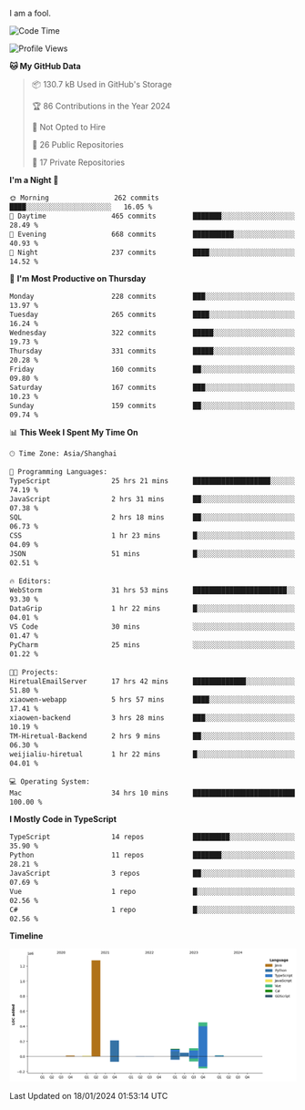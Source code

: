 I am a fool.

<!--START_SECTION:waka-->
![Code Time](http://img.shields.io/badge/Code%20Time-1%2C114%20hrs%2027%20mins-blue)

![Profile Views](http://img.shields.io/badge/Profile%20Views-0-blue)

**🐱 My GitHub Data** 

> 📦 130.7 kB Used in GitHub's Storage 
 > 
> 🏆 86 Contributions in the Year 2024
 > 
> 🚫 Not Opted to Hire
 > 
> 📜 26 Public Repositories 
 > 
> 🔑 17 Private Repositories 
 > 
**I'm a Night 🦉** 

```text
🌞 Morning                262 commits         ████░░░░░░░░░░░░░░░░░░░░░   16.05 % 
🌆 Daytime                465 commits         ███████░░░░░░░░░░░░░░░░░░   28.49 % 
🌃 Evening                668 commits         ██████████░░░░░░░░░░░░░░░   40.93 % 
🌙 Night                  237 commits         ████░░░░░░░░░░░░░░░░░░░░░   14.52 % 
```
📅 **I'm Most Productive on Thursday** 

```text
Monday                   228 commits         ███░░░░░░░░░░░░░░░░░░░░░░   13.97 % 
Tuesday                  265 commits         ████░░░░░░░░░░░░░░░░░░░░░   16.24 % 
Wednesday                322 commits         █████░░░░░░░░░░░░░░░░░░░░   19.73 % 
Thursday                 331 commits         █████░░░░░░░░░░░░░░░░░░░░   20.28 % 
Friday                   160 commits         ██░░░░░░░░░░░░░░░░░░░░░░░   09.80 % 
Saturday                 167 commits         ███░░░░░░░░░░░░░░░░░░░░░░   10.23 % 
Sunday                   159 commits         ██░░░░░░░░░░░░░░░░░░░░░░░   09.74 % 
```


📊 **This Week I Spent My Time On** 

```text
🕑︎ Time Zone: Asia/Shanghai

💬 Programming Languages: 
TypeScript               25 hrs 21 mins      ███████████████████░░░░░░   74.19 % 
JavaScript               2 hrs 31 mins       ██░░░░░░░░░░░░░░░░░░░░░░░   07.38 % 
SQL                      2 hrs 18 mins       ██░░░░░░░░░░░░░░░░░░░░░░░   06.73 % 
CSS                      1 hr 23 mins        █░░░░░░░░░░░░░░░░░░░░░░░░   04.09 % 
JSON                     51 mins             █░░░░░░░░░░░░░░░░░░░░░░░░   02.51 % 

🔥 Editors: 
WebStorm                 31 hrs 53 mins      ███████████████████████░░   93.30 % 
DataGrip                 1 hr 22 mins        █░░░░░░░░░░░░░░░░░░░░░░░░   04.01 % 
VS Code                  30 mins             ░░░░░░░░░░░░░░░░░░░░░░░░░   01.47 % 
PyCharm                  25 mins             ░░░░░░░░░░░░░░░░░░░░░░░░░   01.22 % 

🐱‍💻 Projects: 
HiretualEmailServer      17 hrs 42 mins      █████████████░░░░░░░░░░░░   51.80 % 
xiaowen-webapp           5 hrs 57 mins       ████░░░░░░░░░░░░░░░░░░░░░   17.41 % 
xiaowen-backend          3 hrs 28 mins       ███░░░░░░░░░░░░░░░░░░░░░░   10.19 % 
TM-Hiretual-Backend      2 hrs 9 mins        ██░░░░░░░░░░░░░░░░░░░░░░░   06.30 % 
weijialiu-hiretual       1 hr 22 mins        █░░░░░░░░░░░░░░░░░░░░░░░░   04.01 % 

💻 Operating System: 
Mac                      34 hrs 10 mins      █████████████████████████   100.00 % 
```

**I Mostly Code in TypeScript** 

```text
TypeScript               14 repos            █████████░░░░░░░░░░░░░░░░   35.90 % 
Python                   11 repos            ███████░░░░░░░░░░░░░░░░░░   28.21 % 
JavaScript               3 repos             ██░░░░░░░░░░░░░░░░░░░░░░░   07.69 % 
Vue                      1 repo              █░░░░░░░░░░░░░░░░░░░░░░░░   02.56 % 
C#                       1 repo              █░░░░░░░░░░░░░░░░░░░░░░░░   02.56 % 
```



**Timeline**

![Lines of Code chart](https://raw.githubusercontent.com/VeejaLiu/VeejaLiu/master/assets/bar_graph.png)


 Last Updated on 18/01/2024 01:53:14 UTC
<!--END_SECTION:waka-->
